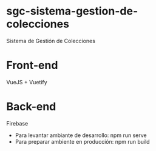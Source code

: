 # sgc-sistema-gestion-de-colecciones
Sistema de Gestión de Colecciones

# Front-end
VueJS + Vuetify

# Back-end
Firebase

* Para levantar ambiante de desarrollo: npm run serve
* Para preparar ambiente en producción: npm run build
